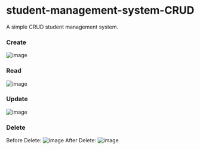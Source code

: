 # student-management-system-CRUD
A simple CRUD student management system.

### Create
![image](https://user-images.githubusercontent.com/77236280/208498125-cef78bbf-a63f-4386-b8ac-752d5507db21.png)

### Read
![image](https://user-images.githubusercontent.com/77236280/208497990-e599f3ac-90e4-4c30-8e11-46a6d08b3f24.png)

### Update
![image](https://user-images.githubusercontent.com/77236280/208498391-21d7fbe3-f8c4-4a24-a5ee-30a53f9fda97.png)

### Delete
Before Delete:
![image](https://user-images.githubusercontent.com/77236280/208498508-f75b6ea8-ecad-4778-b24a-a6def270b9e2.png)
After Delete: 
![image](https://user-images.githubusercontent.com/77236280/208498590-d2226c39-0827-40a6-bf44-ac6db1b23ad5.png)



